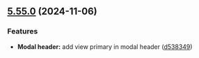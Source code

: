 ## [5.55.0](https://github.com/taskany-inc/bricks/compare/v5.54.2...v5.55.0) (2024-11-06)


### Features

* **Modal header:** add view primary in modal header ([d538349](https://github.com/taskany-inc/bricks/commit/d538349fca9806c6a1d0187e087239906353df7c))

